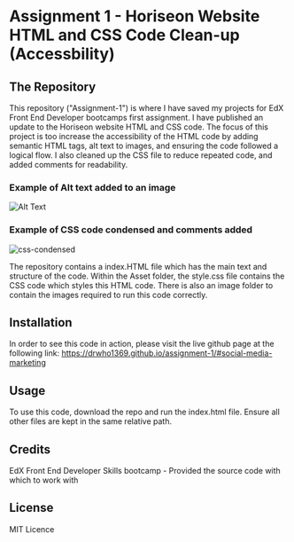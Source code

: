# Assignment 1 - Horiseon Website HTML and CSS Code Clean-up (Accessbility)

## The Repository 

This repository ("Assignment-1") is where I have saved my projects for EdX Front End Developer bootcamps first assignment. I have published an update to the Horiseon website HTML and CSS code. The focus of this project is too increase the accessibility of the HTML code by adding semantic HTML tags, alt text to images, and ensuring the code followed a logical flow. I also cleaned up the CSS file to reduce repeated code, and added comments for readability.

### Example of Alt text added to an image
![Alt Text](https://github.com/DrWho1369/assignment-1/assets/125075858/dc6dc904-3afa-4a2d-9b2e-f93ed2dc4b95)

### Example of CSS code condensed and comments added
![css-condensed](https://github.com/DrWho1369/assignment-1/assets/125075858/f83ae897-f55b-4375-a0d8-a061380b923d)

The repository contains a index.HTML file which has the main text and structure of the code. Within the Asset folder, the style.css file contains the CSS code which styles this HTML code. There is also an image folder to contain the images required to run this code correctly. 

## Installation

In order to see this code in action, please visit the live github page at the following link:
https://drwho1369.github.io/assignment-1/#social-media-marketing

## Usage 

To use this code, download the repo and run the index.html file. Ensure all other files are kept in the same relative path.

## Credits

EdX Front End Developer Skills bootcamp - Provided the source code with which to work with

## License

MIT Licence

